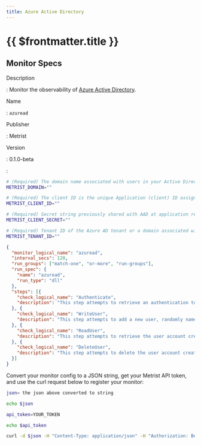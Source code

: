 ```yaml
---
title: Azure Active Directory
---
```


# {{ $frontmatter.title }}

## Monitor Specs

Description

: Monitor the observability of [Azure Active Directory](https://azure.microsoft.com/products/active-directory).

Name

: `azuread`

Publisher

: Metrist

Version

: 0.1.0-beta

: &nbsp;


<!--@include: /parts/_1.md-->


<!--@include: /parts/_2.md-->


<!--@include: /parts/_3.md-->


```sh
# (Required) The domain name associated with users in your Active Directory. Example: metrist.io.
METRIST_DOMAIN=""

# (Required) The client ID is the unique Application (client) ID assigned to your app by Azure AD when the app was registered. You can find the Application (Client) ID in your Azure subscription by Azure AD => Enterprise applications => Application ID.
METRIST_CLIENT_ID=""

# (Required) Secret string previously shared with AAD at application registration to prove the identity of the application (the client) requesting the tokens.
METRIST_CLIENT_SECRET=""

# (Required) Tenant ID of the Azure AD tenant or a domain associated with this Azure AD tenant, in order to sign-in a user of a specific organization only.
METRIST_TENANT_ID=""
```

<!--@include: /parts/tips_env-vars.md -->


<!--@include: /parts/_4.md-->


```json
{
  "monitor_logical_name": "azuread",
  "interval_secs": 120,
  "run_groups": ["match-one", "or-more", "run-groups"],
  "run_spec": {
    "name": "azuread",
    "run_type": "dll"
  },
  "steps": [{
    "check_logical_name": "Authenticate",
    "description": "This step attempts to retrieve an authentication token for a Client/Application."
  }, {
    "check_logical_name": "WriteUser",
    "description": "This step attempts to add a new user, randomly named, to the given domain."
  }, {
    "check_logical_name": "ReadUser",
    "description": "This step attempts to retrieve the user account created in a previous step."
  }, {
    "check_logical_name": "DeleteUser",
    "description": "This step attempts to delete the user account created in a previous step."
  }]
}
```




Convert your monitor config to a JSON string, get your Metrist API token, and use the curl request below to register your monitor:

```sh
json= the json above converted to string

echo $json

api_token=YOUR_TOKEN

echo $api_token

curl -d $json -H "Content-Type: application/json" -H "Authorization: Bearer $api_token" 'https://app.metrist.io/api/v0/monitor-config'

```

<!--@include: /parts/tips_api.md-->


<!--@include: /parts/_5.md-->


<!--@include: /parts/result.md-->